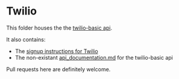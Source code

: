 # Twilio

This folder houses the the [twilio-basic api](/twilio-basic.js).

It also contains:

- The [signup instructions for Twilio](/signup.md)
- The non-existant [api_documentation.md](/api_documentation.md) for the
  twilio-basic api

Pull requests here are definitely welcome.

